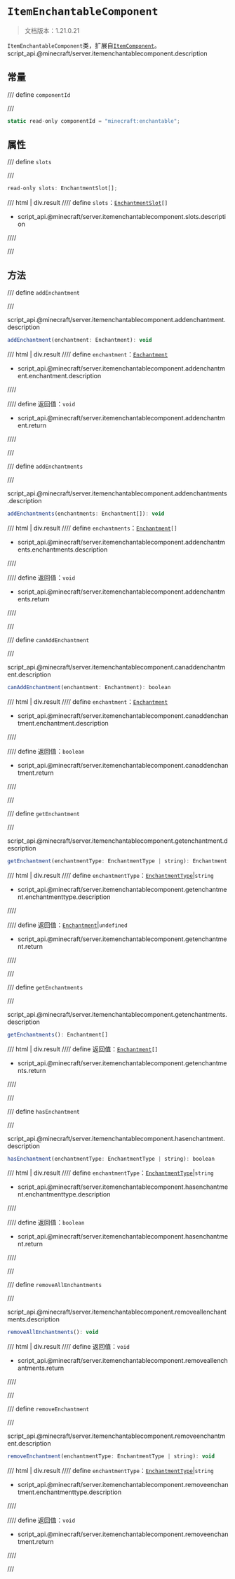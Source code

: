 # `ItemEnchantableComponent`

> 文档版本：1.21.0.21

`ItemEnchantableComponent`类，扩展自[`ItemComponent`](./itemcomponent.md)。script_api.@minecraft/server.itemenchantablecomponent.description

## 常量

/// define
`componentId`


///

```js
static read-only componentId = "minecraft:enchantable";
```


## 属性

/// define
`slots`


///

```js
read-only slots: EnchantmentSlot[];
```

/// html | div.result
//// define
`slots`：<code><a href="../enchantmentslot/">EnchantmentSlot</a>[]</code>

- script_api.@minecraft/server.itemenchantablecomponent.slots.description


////

///


## 方法

/// define
`addEnchantment`


///

script_api.@minecraft/server.itemenchantablecomponent.addenchantment.description

```js
addEnchantment(enchantment: Enchantment): void
```

/// html | div.result
//// define
`enchantment`：[`Enchantment`](./enchantment.md)

- script_api.@minecraft/server.itemenchantablecomponent.addenchantment.enchantment.description


////

//// define
返回值：`void`

- script_api.@minecraft/server.itemenchantablecomponent.addenchantment.return


////

///


/// define
`addEnchantments`


///

script_api.@minecraft/server.itemenchantablecomponent.addenchantments.description

```js
addEnchantments(enchantments: Enchantment[]): void
```

/// html | div.result
//// define
`enchantments`：<code><a href="../enchantment/">Enchantment</a>[]</code>

- script_api.@minecraft/server.itemenchantablecomponent.addenchantments.enchantments.description


////

//// define
返回值：`void`

- script_api.@minecraft/server.itemenchantablecomponent.addenchantments.return


////

///


/// define
`canAddEnchantment`


///

script_api.@minecraft/server.itemenchantablecomponent.canaddenchantment.description

```js
canAddEnchantment(enchantment: Enchantment): boolean
```

/// html | div.result
//// define
`enchantment`：[`Enchantment`](./enchantment.md)

- script_api.@minecraft/server.itemenchantablecomponent.canaddenchantment.enchantment.description


////

//// define
返回值：`boolean`

- script_api.@minecraft/server.itemenchantablecomponent.canaddenchantment.return


////

///


/// define
`getEnchantment`


///

script_api.@minecraft/server.itemenchantablecomponent.getenchantment.description

```js
getEnchantment(enchantmentType: EnchantmentType | string): Enchantment | undefined
```

/// html | div.result
//// define
`enchantmentType`：[`EnchantmentType`](./enchantmenttype.md)|`string`

- script_api.@minecraft/server.itemenchantablecomponent.getenchantment.enchantmenttype.description


////

//// define
返回值：[`Enchantment`](./enchantment.md)|`undefined`

- script_api.@minecraft/server.itemenchantablecomponent.getenchantment.return


////

///


/// define
`getEnchantments`


///

script_api.@minecraft/server.itemenchantablecomponent.getenchantments.description

```js
getEnchantments(): Enchantment[]
```

/// html | div.result
//// define
返回值：<code><a href="../enchantment/">Enchantment</a>[]</code>

- script_api.@minecraft/server.itemenchantablecomponent.getenchantments.return


////

///


/// define
`hasEnchantment`


///

script_api.@minecraft/server.itemenchantablecomponent.hasenchantment.description

```js
hasEnchantment(enchantmentType: EnchantmentType | string): boolean
```

/// html | div.result
//// define
`enchantmentType`：[`EnchantmentType`](./enchantmenttype.md)|`string`

- script_api.@minecraft/server.itemenchantablecomponent.hasenchantment.enchantmenttype.description


////

//// define
返回值：`boolean`

- script_api.@minecraft/server.itemenchantablecomponent.hasenchantment.return


////

///


/// define
`removeAllEnchantments`


///

script_api.@minecraft/server.itemenchantablecomponent.removeallenchantments.description

```js
removeAllEnchantments(): void
```

/// html | div.result
//// define
返回值：`void`

- script_api.@minecraft/server.itemenchantablecomponent.removeallenchantments.return


////

///


/// define
`removeEnchantment`


///

script_api.@minecraft/server.itemenchantablecomponent.removeenchantment.description

```js
removeEnchantment(enchantmentType: EnchantmentType | string): void
```

/// html | div.result
//// define
`enchantmentType`：[`EnchantmentType`](./enchantmenttype.md)|`string`

- script_api.@minecraft/server.itemenchantablecomponent.removeenchantment.enchantmenttype.description


////

//// define
返回值：`void`

- script_api.@minecraft/server.itemenchantablecomponent.removeenchantment.return


////

///

